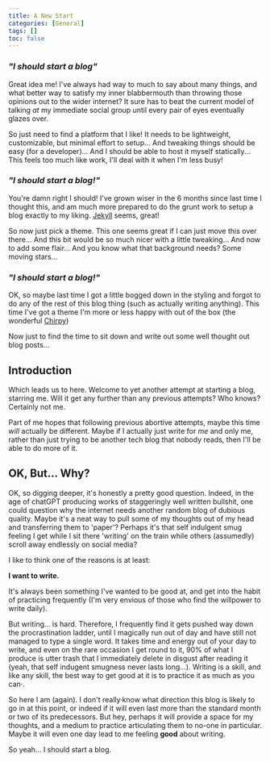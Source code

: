 ```yaml
---
title: A New Start
categories: [General]
tags: []
toc: false
---
```


### *"I should start a blog"*

Great idea me! 
I've always had way to much to say about many things, and what better way to satisfy my inner blabbermouth than throwing those opinions out to the wider internet?
It sure has to beat the current model of talking *at* my immediate social group until every pair of eyes eventually glazes over.

So just need to find a platform that I like!
It needs to be lightweight, customizable, but minimal effort to setup...
And tweaking things should be easy (for a developer)...
And I should be able to host it myself statically...
This feels too much like work, I'll deal with it when I'm less busy!

### *"I should start a blog!"*

You're damn right I should!
I've grown wiser in the 6 months since last time I thought this, and am much more prepared to do the grunt work to setup a blog exactly to my liking.
[Jekyll](https://jekyllrb.com/) seems, great!

So now just pick a theme.
This one seems great if I can just move this over there...
And this bit would be so much nicer with a little tweaking...
And now to add some flair...
And you know what that background needs? Some moving stars...

### *"I should start a blog!"*

OK, so maybe last time I got a little bogged down in the styling and forgot to do any of the rest of this blog thing (such as actually writing anything).
This time I've got a theme I'm more or less happy with out of the box (the wonderful [Chirpy](https://github.com/cotes2020/jekyll-theme-chirpy))

Now just to find the time to sit down and write out some well thought out blog posts...

## Introduction

Which leads us to here.
Welcome to yet another attempt at starting a blog, starring me.
Will it get any further than any previous attempts?
Who knows?
Certainly not me.

Part of me hopes that following previous abortive attempts, maybe this time *will* actually be different.
Maybe if I actually just write for *me* and only me, rather than just trying to be another tech blog that nobody reads, then I'll be able to do more of it.

## OK, But... Why?

OK, so digging deeper, it's honestly a pretty good question.
Indeed, in the age of chatGPT producing works of staggeringly well written bullshit, one could question why the internet needs another random blog of dubious quality.
Maybe it's a neat way to pull some of my thoughts out of my head and transferring them to 'paper'?
Perhaps it's that self indulgent smug feeling I get while I sit there 'writing' on the train while others (assumedly) scroll away endlessly on social media?

I like to think one of the reasons is at least:

**I want to write.**

It's always been something I've wanted to be good at, and get into the habit of practicing frequently (I'm very envious of those who find the willpower to write daily).

But writing... is hard.
Therefore, I frequently find it gets pushed way down the procrastination ladder, until I magically run out of day and have still not managed to type a single word.
It takes time and energy out of your day to write, and even on the rare occasion I get round to it, 90% of what I produce is utter trash that I immediately delete in disgust after reading it (yeah, that self indugent smugness never lasts long...).
Writing is a skill, and like any skill, the best way to get good at it is to practice it as much as you can·.

So here I am (again).
I don't really·know what direction this blog is likely to go in at this point, or indeed if it will even last more than the standard month or two of its predecessors.
But hey, perhaps it will provide a space for my thoughts, and a medium to practice articulating them to no-one in particular.
Maybe it will even one day lead to me feeling **good** about writing.

So yeah... I should start a blog.
